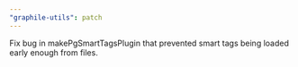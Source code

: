 ```yaml
---
"graphile-utils": patch
---
```


Fix bug in makePgSmartTagsPlugin that prevented smart tags being loaded early
enough from files.
